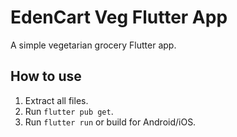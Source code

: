# EdenCart Veg Flutter App

A simple vegetarian grocery Flutter app.

## How to use

1. Extract all files.
2. Run `flutter pub get`.
3. Run `flutter run` or build for Android/iOS.
